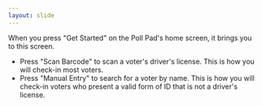 ```yaml
---
layout: slide
---
```


When you press &quot;Get Started&quot; on the Poll Pad&#39;s home screen, it brings you to this screen.

- Press &quot;Scan Barcode&quot; to scan a voter&#39;s driver&#39;s license. This is how you will check-in most voters.
- Press &quot;Manual Entry&quot; to search for a voter by name. This is how you will check-in voters who present a valid form of ID that is not a driver&#39;s license.
